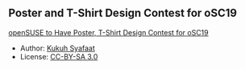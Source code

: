 ## Poster and T-Shirt Design Contest for oSC19

[openSUSE to Have Poster, T-Shirt Design Contest for oSC19](https://news.opensuse.org/2018/11/28/opensuse-to-have-poster-t-shirt-design-contest-for-osc19/)

* Author: [Kukuh Syafaat](https://github.com/cho2)
* License: [CC-BY-SA 3.0](https://creativecommons.org/licenses/by-sa/3.0/)
